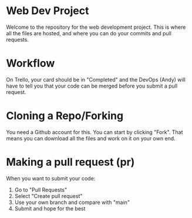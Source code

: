 # Web Dev Project
Welcome to the repository for the web development project. This is where all the files are hosted, and where you can do your commits and pull requests.

# Workflow
On Trello, your card should be in "Completed" and the DevOps (Andy) will have to tell you that your code can be merged before you submit a pull request.

# Cloning a Repo/Forking
You need a Github account for this. You can start by clicking "Fork". That means you can download all the files and work on it on your own end.

# Making a pull request (pr)
When you want to submit your code:
  1. Go to "Pull Requests"
  2. Select "Create pull request"
  3. Use your own branch and compare with "main"
  4. Submit and hope for the best
